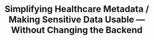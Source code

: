 ---
filetype: 'casestudy'
created: 2025-06-07
title: Simplifying Healthcare Metadata / Making Sensitive Data Usable — Without Changing the Backend
metatitle: PortalJS for OpenMetadata | Simple, Secure Frontend for Healthcare Data
metaDescription: A UK public health agency used PortalJS to build a clean, searchable frontend over OpenMetadata—enabling non-technical researchers to securely discover and request 300+ datasets via Azure.
description: Discover how a UK public health organization transformed complex metadata into a searchable, user-friendly experience. Built with PortalJS over OpenMetadata, this frontend gives non-technical researchers secure access to 300+ datasets — no backend overhaul required.
image: /static/img/showcases/2025-06-05-simplifying-healthcare-metadata/featured-image.jpg
images:
  ["/static/img/showcases/2025-06-05-simplifying-healthcare-metadata/image1.jpg","/static/img/showcases/2025-06-05-simplifying-healthcare-metadata/image2.jpg","/static/img/showcases/2025-06-05-simplifying-healthcare-metadata/image3.jpg","/static/img/showcases/2025-06-05-simplifying-healthcare-metadata/image4.jpg","/static/img/showcases/2025-06-05-simplifying-healthcare-metadata/image5.jpg","/static/img/showcases/2025-06-05-simplifying-healthcare-metadata/image6.jpg","/static/img/showcases/2025-06-05-simplifying-healthcare-metadata/image7.jpg","/static/img/showcases/2025-06-05-simplifying-healthcare-metadata/image8.jpg"]
authors: ['luccasmateus']
keystats:
  [
    '100% Secure/n Entra ID login, Azure-hosted',
    '300+ Datasets/n searchable via PortalJS',
    '60% Fewer Tickets/n metadata-related support requests down',
  ]
faqs:
  - question: 'Does this replace OpenMetadata?'
    answer: 'No — it extends it. PortalJS acts as a frontend layer while OpenMetadata remains the backend.'
  - question: 'Is this secure enough for healthcare data?'
    answer: 'Yes. All access is governed via Microsoft Entra ID. No data is exposed unless authorized.'
  - question: 'Can I deploy this on my own infrastructure?'
    answer: 'Absolutely. The solution is delivered as a Docker container and works seamlessly with Azure-based environments.'
  - question: "What if I'm not in healthcare?"
    answer: 'No problem — PortalJS works across sectors: government, energy, finance, climate, and more.'
problem:
  '### Sensitive healthcare data was locked behind technical barriers

  - **Hidden Catalog**- Researchers couldn’t view or search the full dataset inventory across virtual machines.

  - **Fragmented Access**- Each user only saw a limited slice of the data, causing duplicated work and missed insights.

  - **Technical Interfaces**- OpenMetadata’s UI was built for engineers, not clinicians or public health researchers — resulting in friction and delays.'
solution:
  '### A user-friendly PortalJS frontend over OpenMetadata

  - **PortalJS Interface**- A lightweight, intuitive frontend tailored for non-technical researchers to explore and request data.

  - **OpenMetadata Backbone**- Metadata, access control, and governance handled via robust backend APIs — invisible to end users.

  - **Smart Features**- Secure login with Microsoft Entra ID, built-in glossary, dataset Q&A, and one-click publishing to virtual workspaces.'
results:
  '### Healthcare research workflows — simplified and accelerated

  - **Unified Discovery**- Researchers can now search and filter across the full dataset catalog with ease.

  - **Human-Centric UX**- Q&A threads and glossary terms reduce confusion and support tickets.

  - **Operational Boost**- Faster dataset provisioning, better data reuse, and less friction in onboarding new researchers.'
features:
  [
    ' - **Api-first, backend-agnostic** – Build modern data portals on any backend — from CKAN to OpenMetadata — using a clean, decoupled, API-first architecture.',
    'standards',
    ' - **Modern web stack** – Built with Next.js, TailwindCSS, and React — PortalJS offers a lightweight, maintainable, developer-friendly foundation.',
    'api',
    ' - **Dockerized for speed** – Deploy fast with containerized builds that fit neatly into your DevOps pipelines — on cloud or on-prem.',
    'rocket',
    ' - **Designed for non-technical users** – Make data usable for everyone — researchers, citizens, analysts — with intuitive, clean UI tailored to real-world needs.',
    'presentation-3',
    ' - **Secure by design** - Integrates easily with identity providers like Microsoft Entra ID to ensure secure, role-based access control.',
    'key',
    ' - **Pluggable and extensible** - Adapt and grow your portal with reusable components, custom layouts, and rich integration options — all without vendor lock-in.',
    'puzzle',
  ]
quote:
  [
    'We needed a simple way to bridge usability gaps without rebuilding infrastructure. PortalJS delivered exactly that.',
    '',
    ' Project Stakeholder, Public Health Data Service
',
  ]
portal:
  [
    'The Public Health Data Portal',
    'A clean, Azure-integrated data portal built with researchers in mind.',
  ]
table: healthcare
longRead: false
---